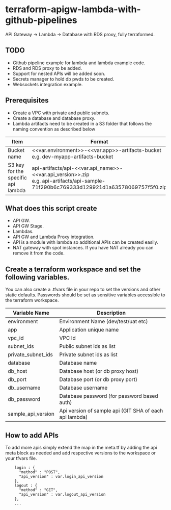 # terraform-apigw-lambda-with-github-pipelines
API Gateway -> Lambda -> Database with RDS proxy, fully terraformed. 

## TODO
- Github pipeline example for lambda and lambda example code.
- RDS and RDS proxy to be added.
- Support for nested APIs will be added soon.
- Secrets manager to hold db pwds to be created.
- Websockets integration example.

## Prerequisites
- Create a VPC with private and public subnets.
- Create a database and database proxy.
- Lambda artifacts need to be created in a S3 folder that follows the naming convention as described below

Item | Format
--- | ---
Bucket name | <<var.environment>>-<<var.app>>-artifacts-bucket<br />e.g. dev-myapp-artifacts-bucket
S3 key for the specific api lambda | api-artifacts/api-<<var.api_name>>-<<var.api_version>>.zip<br />e.g. api-artifacts/api-sample-71f290b6c769333d129921d1a63578069757f5f0.zip

## What does this script create
- API GW.
- API GW Stage.
- Lambdas.
- API GW and Lambda Proxy integration.
- API is a module with lambda so additional APIs can be created easily.
- NAT gateway with spot instances. If you have NAT already you can remove it from the code.



## Create a terraform workspace and set the following variables. 
You can also create a .tfvars file in your repo to set the versions and other static defaults. Passwords should be set as sensitive variables accessible to the terraform workspace.

Variable Name | Description
--- | ---
environment | Environment Name (dev/test/uat etc)
app | Application unique name
vpc_id | VPC Id
subnet_ids | Public subnet ids as list
private_subnet_ids | Private subnet ids as list
database | Database name
db_host | Database host (or db proxy host)
db_port | Database port (or db proxy port)
db_username | Database username
db_password | Database password (for password based auth)
sample_api_version | Api version of sample api (GIT SHA of each api lambda)


## How to add APIs

To add more apis simply extend the map in the meta.tf by adding the api meta block as needed and add respective versions to the workspace or your tfvars file.

```
    login : {
      "method" : "POST",
      "api_version" : var.login_api_version
    },
    logout : {
      "method" : "GET",
      "api_version" : var.logout_api_version
    },
    ...

```
